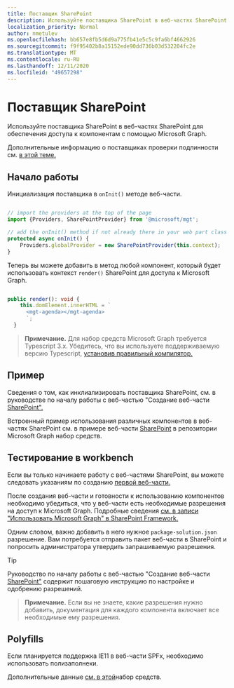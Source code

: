 ```yaml
---
title: Поставщик SharePoint
description: Используйте поставщика SharePoint в веб-частях SharePoint для обеспечения доступа к компонентам с помощью Microsoft Graph.
localization_priority: Normal
author: nmetulev
ms.openlocfilehash: bb657e8fb5d6d9a775fb41e5c5c9fa6bf4662926
ms.sourcegitcommit: f9f95402b8a15152ede90dd736b03d532204fc2e
ms.translationtype: MT
ms.contentlocale: ru-RU
ms.lasthandoff: 12/11/2020
ms.locfileid: "49657298"
---
```

# <a name="sharepoint-provider"></a>Поставщик SharePoint

Используйте поставщика SharePoint в веб-частях SharePoint для обеспечения доступа к компонентам с помощью Microsoft Graph.

Дополнительные информацию о поставщиках проверки подлинности см. [в этой теме.](./providers.md)

## <a name="get-started"></a>Начало работы

Инициализация поставщика в `onInit()` методе веб-части.

```ts

// import the providers at the top of the page
import {Providers, SharePointProvider} from '@microsoft/mgt';

// add the onInit() method if not already there in your web part class
protected async onInit() {
    Providers.globalProvider = new SharePointProvider(this.context);
}
```

Теперь вы можете добавить в метод любой компонент, который будет использовать контекст `render()` SharePoint для доступа к Microsoft Graph.

```ts

public render(): void {
    this.domElement.innerHTML = `
      <mgt-agenda></mgt-agenda>
      `;
  }
```

>**Примечание.** Для набор средств Microsoft Graph требуется Typescript 3.x. Убедитесь, что вы используете поддерживаемую версию Typescript, [установив правильный компилятор.](https://github.com/SharePoint/sp-dev-docs/wiki/SharePoint-Framework-v1.8-release-notes#support-for-typescript-27-29-and-3x)

## <a name="sample"></a>Пример

Сведения о том, как инклиализировать поставщика SharePoint, см. в руководстве по началу работы с веб-частью "Создание веб-части [SharePoint".](../get-started/build-a-sharepoint-web-part.md)

Встроенный пример использования различных компонентов в веб-частях SharePoint см. в примере веб-части [SharePoint](https://github.com/microsoftgraph/microsoft-graph-toolkit/tree/master/samples/sp-webpart) в репозитории Microsoft Graph набор средств.

## <a name="test-in-the-workbench"></a>Тестирование в workbench

Если вы только начинаете работу с веб-частями SharePoint, вы можете следовать указаниям по созданию [первой веб-части.](/sharepoint/dev/spfx/web-parts/get-started/build-a-hello-world-web-part)

После создания веб-части и готовности к использованию компонентов необходимо убедиться, что у веб-части есть необходимые разрешения на доступ к Microsoft Graph. Подробные сведения [см. в записи "Использовать Microsoft Graph" в SharePoint Framework.](/sharepoint/dev/spfx/use-aad-tutorial)

Одним словом, важно добавить в него нужное `package-solution.json` разрешение. Вам потребуется отправить пакет веб-части в SharePoint и попросить администратора утвердить запрашиваемую разрешения.

>[!TIP]
>Руководство по началу работы с веб-частью "Создание веб-части [SharePoint"](../get-started/build-a-sharepoint-web-part.md#configure-permissions) содержит пошаговую инструкцию по настройке и одобрению разрешений.

>**Примечание.** Если вы не знаете, какие разрешения нужно добавить, документация для каждого компонента включает все необходимые ему разрешения.

## <a name="polyfills"></a>Polyfills

Если планируется поддержка IE11 в веб-части SPFx, необходимо использовать полизаполнеки.

Дополнительные данные [см. в этой](../get-started/overview.md#polyfills)набор средств.
